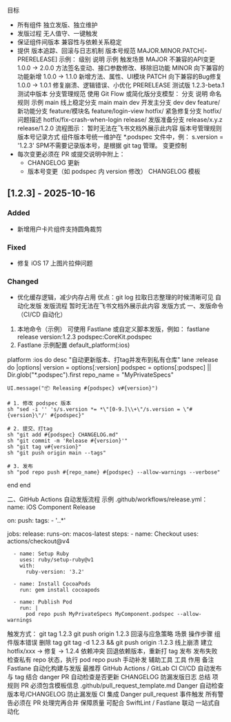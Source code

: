 目标
- 所有组件 独立发版、独立维护
- 发版过程 无人值守、一键触发
- 保证组件间版本 兼容性与依赖关系稳定
- 提供 版本追踪、回滚与日志机制
版本号规范
MAJOR.MINOR.PATCH[-PRERELEASE]
示例：
级别
说明
示例
触发场景
MAJOR
不兼容的API变更
1.0.0 → 2.0.0
方法签名变动、接口参数修改、移除旧功能
MINOR
向下兼容的功能新增
1.0.0 → 1.1.0
新增方法、属性、UI模块
PATCH
向下兼容的Bug修复
1.0.0 → 1.0.1
修复崩溃、逻辑错误、小优化
PRERELEASE
测试版
1.2.3-beta.1
测试中版本
分支管理规范
使用 Git Flow 或简化版分支模型：
分支
说明
命名规则
示例
main
线上稳定分支
main
main
dev
开发主分支
dev
dev
feature/
新功能分支
feature/模块名
feature/login-view
hotfix/
紧急修复分支
hotfix/问题描述
hotfix/fix-crash-when-login
release/
发版准备分支
release/x.y.z
release/1.2.0
流程图示：
暂时无法在飞书文档外展示此内容
版本号管理规则
版本号记录方式
组件版本号统一维护在 *.podspec 文件中，例：
s.version = '1.2.3'
SPM不需要记录版本号，是根据 git tag 管理。
变更控制
- 每次变更必须在 PR 或提交说明中附上：
  - CHANGELOG 更新
  - 版本号变更（如 podspec 内 version 修改）
 CHANGELOG 模板
## [1.2.3] - 2025-10-16
### Added
- 新增用户卡片组件支持圆角裁剪

### Fixed
- 修复 iOS 17 上图片拉伸问题

### Changed
- 优化缓存逻辑，减少内存占用
优点：git log  拉取日志整理的时候清晰可见
自动化发版
发版流程
暂时无法在飞书文档外展示此内容
发版方式
一、发版命令（CI/CD 自动化）
1. 本地命令（示例）
可使用 Fastlane 或自定义脚本发版，例如：
fastlane release version:1.2.3 podspec:CoreKit.podspec
2. Fastlane 示例配置
default_platform(:ios)

platform :ios do
  desc "自动更新版本、打tag并发布到私有仓库"
  lane :release do |options|
    version = options[:version]
    podspec = options[:podspec] || Dir.glob("*.podspec").first
    repo_name = "MyPrivateSpecs"

    UI.message("📦 Releasing #{podspec} v#{version}")

    # 1. 修改 podspec 版本
    sh "sed -i '' 's/s.version *= *\"[0-9.]\\+\"/s.version = \"#{version}\"/' #{podspec}"

    # 2. 提交、打tag
    sh "git add #{podspec} CHANGELOG.md"
    sh "git commit -m 'Release #{version}'"
    sh "git tag v#{version}"
    sh "git push origin main --tags"

    # 3. 发布
    sh "pod repo push #{repo_name} #{podspec} --allow-warnings --verbose"
  end
end

二、GitHub Actions 自动发版流程
示例 .github/workflows/release.yml：
name: iOS Component Release

on:
  push:
    tags:
      - '*.*.*'

jobs:
  release:
    runs-on: macos-latest
    steps:
      - name: Checkout
        uses: actions/checkout@v4

      - name: Setup Ruby
        uses: ruby/setup-ruby@v1
        with:
          ruby-version: '3.2'

      - name: Install CocoaPods
        run: gem install cocoapods

      - name: Publish Pod
        run: |
          pod repo push MyPrivateSpecs MyComponent.podspec --allow-warnings
触发方式：
git tag 1.2.3
git push origin 1.2.3
回滚与应急策略
场景
操作步骤
组件版本错误
删除 tag git tag -d 1.2.3 && git push origin :1.2.3
线上崩溃
建立 hotfix/xxx → 修复 → 1.2.4
依赖冲突
回退依赖版本，重新打 tag 发布
发布失败
检查私有 repo 状态，执行 pod repo push 手动补发
辅助工具
工具
作用
备注
Fastlane
自动化构建与发版
最推荐
GitHub Actions / GitLab CI
CI/CD 自动发布
与 tag 结合
danger
PR 自动检查是否更新 CHANGELOG
防漏发版日志
总结
项
规则
PR 必须包含模板信息
.github/pull_request_template.md
Danger 自动检查版本号/CHANGELOG
防止漏发版
CI 集成 Danger
pull_request 事件触发
所有警告必须在 PR 处理完再合并
保障质量
可配合 SwiftLint / Fastlane 联动
一站式自动化
